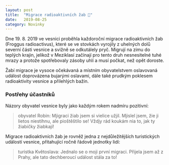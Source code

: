 ```yaml
---
layout: post
title:  "Migrace radioaktivních žab 🐸"
date:   2019-08-25
category: Novinky
---
```


Dne 19. 8. 2019 ve vesnici proběhla každoroční migrace radioaktivních žab (Froggus radioactivus), které se ve stovkách vyrojily z uhelných dolů severní části vesnice a svižně se odkutálely pryč. Migrují na zimu do teplých krajin, jelikož v Meziklasí začínají pro tento druh nesnesitelné tuhé mrazy a protože spotřebovaly zásoby uhlí a musí počkat, než opět doroste.

Žabí migrace je vysoce očekávaná a místním obyvatelstvem oslavovaná událost doprovázena bujarými oslavami, dále také prudkým poklesem radioaktivity vesnice a přilehlých bažin.

### Postřehy účastníků
Názory obyvatel vesnice byly jako každým rokem nadmíru pozitivní:
> obyvatel Robin: Mjigraci žiab jsem si vielice užjil. Mjislel jsem, žie ji lietos niestihnu, ale pioštěštilo se! Vždjy rád koukám nia to, jak ty žiabičky žiabkají!

Migrace radioaktivních žab je rovněž jedna z nejdůležitějších turistických událostí vesnice, přitahující ročně řádově jednotky lidí:
> turistka Květoslava: Jednalo se o moji první migraci. Přijela jsem až z Prahy, ale tato dechberoucí událost stála za to!
